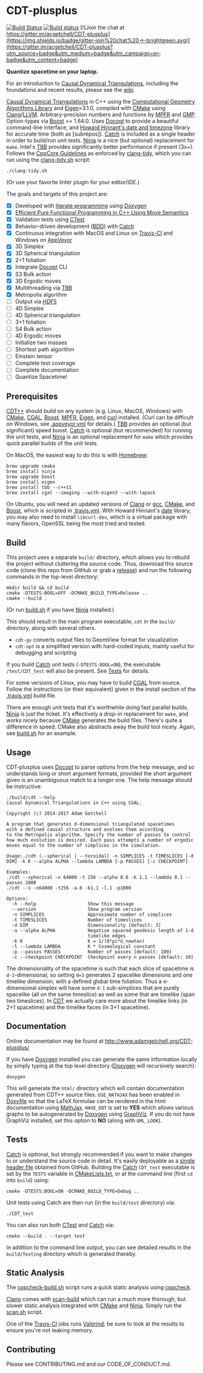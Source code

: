 # CDT-plusplus

 [![Build Status](https://travis-ci.org/acgetchell/CDT-plusplus.png?branch=develop)](https://travis-ci.org/acgetchell/CDT-plusplus) [![Build status](https://ci.appveyor.com/api/projects/status/qjvbk6u86sp6cm59?svg=true)](https://ci.appveyor.com/project/acgetchell/cdt-plusplus) [![Join the chat at https://gitter.im/acgetchell/CDT-plusplus](https://img.shields.io/badge/gitter-join%20chat%20→-brightgreen.svg)](https://gitter.im/acgetchell/CDT-plusplus?utm_source=badge&utm_medium=badge&utm_campaign=pr-badge&utm_content=badge)

**Quantize spacetime on your laptop.**

For an introduction to [Causal Dynamical Triangulations](https://github.com/acgetchell/CDT-plusplus/wiki), including the foundations and recent results, please see the [wiki](https://github.com/acgetchell/CDT-plusplus/wiki).

[Causal Dynamical Triangulations][CDT] in C++ using the
[Computational Geometry Algorithms Library][CGAL] and [Eigen]>3.1.0, compiled
with [CMake] using [Clang]/[LLVM].
Arbitrary-precision numbers and functions by [MPFR] and [GMP].
Option-types via [Boost] >= 1.64.0.
Uses [Docopt] to provide a beautiful command-line interface, and [Howard Hinnant's date and timezone][date] library for accurate time (both as [subrepos]).
[Catch] is included as a single header in order to build/run unit tests.
[Ninja] is a nice (but optional) replacement for `make`.
Intel's [TBB] provides significantly better performance if present (3x+).
Follows the [CppCore Guidelines][guidelines] as enforced by [clang-tidy], which you can run using the 
[clang-tidy.sh] script:

~~~
./clang-tidy.sh
~~~

(Or use your favorite linter plugin for your editor/IDE.)

The goals and targets of this project are:

- [x] Developed with [literate programming] using [Doxygen]
- [x] [Efficient Pure Functional Programming in C++ Using Move Semantics][functional]
- [x] Validation tests using [CTest]
- [x] Behavior-driven development ([BDD]) with [Catch]
- [x] Continuous integration with MacOS and Linux on [Travis-CI] and Windows on [AppVeyor]
- [x] 3D Simplex
- [x] 3D Spherical triangulation
- [x] 2+1 foliation
- [x] Integrate [Docopt] CLI
- [x] S3 Bulk action
- [x] 3D Ergodic moves
- [x] Multithreading via [TBB]
- [x] Metropolis algorithm
- [ ] Output via [HDF5]
- [ ] 4D Simplex
- [ ] 4D Spherical triangulation
- [ ] 3+1 foliation
- [ ] S4 Bulk action
- [ ] 4D Ergodic moves
- [ ] Initialize two masses
- [ ] Shortest path algorithm
- [ ] Einstein tensor
- [ ] Complete test coverage
- [ ] Complete documentation
- [ ] Quantize Spacetime!

## Prerequisites

[CDT++] should build on any system (e.g. Linux, MacOS, Windows) with
[CMake], [CGAL], [Boost], [MPFR], [Eigen], and [curl] installed. 
(Curl can be difficult on Windows, see [.appveyor.yml] for details.)
[TBB] provides an optional (but significant) speed boost.  [Catch] is 
optional (but recommended) for running the unit tests, and [Ninja] is an 
optional replacement for `make` which provides quick parallel builds of the 
unit tests.

On MacOS, the easiest way to do this is with [Homebrew]:

~~~
brew upgrade cmake
brew install ninja
brew upgrade boost
brew install eigen
brew install tbb --c++11
brew install cgal --imaging --with-eigen3 --with-lapack
~~~

On Ubuntu, you will need an updated versions of [Clang] or [gcc], 
[CMake], and [Boost], which is scripted in [.travis.yml].
With Howard Hinnant's [date] library, you may also need to install
`libcurl-dev`, which is a virtual package with many flavors, OpenSSL being
the most tried and tested.

## Build

This project uses a separate `build/` directory, which allows you to rebuild the
project without cluttering the source code. Thus, download this source code
(clone this repo from GitHub or grab a [release]) and run the following commands
in the top-level directory:

~~~
mkdir build && cd build
cmake -DTESTS:BOOL=OFF -DCMAKE_BUILD_TYPE=Release ..
cmake --build .
~~~

(Or run [build.sh] if you have [Ninja] installed.)

This should result in the main program executable, `cdt` in the `build/`
directory, along with several others.

* `cdt-gv` converts output files to GeomView format for visualization
* `cdt-opt` is a simplified version with hard-coded inputs, mainly useful for 
debugging and scripting

If you build [Catch] unit tests (`-DTESTS:BOOL=ON`), the executable
`/test/CDT_test` will also be present. See [Tests](#Tests) for details.

For some versions of Linux, you may have to build [CGAL] from source.
Follow the instructions (or their equivalent) given in the install section
of the [.travis.yml] build file.

There are enough unit tests that it's worthwhile doing fast parallel builds.
[Ninja] is just the ticket. It's effectively a drop-in replacement for
`make`, and works nicely because [CMake] generates the build files.
There's quite a difference in speed. CMake also abstracts away the build
tool nicely. Again, see [build.sh] for an example.

## Usage

CDT-plusplus uses [Docopt] to parse options from the help message, and so
understands long or short argument formats, provided the short argument given
is an unambiguous match to a longer one. The help message should be instructive:

~~~
./build/cdt --help
Causal Dynamical Triangulations in C++ using CGAL.

Copyright (c) 2014-2017 Adam Getchell

A program that generates d-dimensional triangulated spacetimes
with a defined causal structure and evolves them according
to the Metropolis algorithm. Specify the number of passes to control
how much evolution is desired. Each pass attempts a number of ergodic
moves equal to the number of simplices in the simulation.

Usage:./cdt (--spherical | --toroidal) -n SIMPLICES -t TIMESLICES [-d DIM] -k K --alpha ALPHA --lambda LAMBDA [-p PASSES] [-c CHECKPOINT]

Examples:
./cdt --spherical -n 64000 -t 256 --alpha 0.6 -k 1.1 --lambda 0.1 --passes 1000
./cdt --s -n64000 -t256 -a.6 -k1.1 -l.1 -p1000

Options:
  -h --help                   Show this message
  --version                   Show program version
  -n SIMPLICES                Approximate number of simplices
  -t TIMESLICES               Number of timeslices
  -d DIM                      Dimensionality [default: 3]
  -a --alpha ALPHA            Negative squared geodesic length of 1-d
                              timelike edges
  -k K                        K = 1/(8*pi*G_newton)
  -l --lambda LAMBDA          K * Cosmological constant
  -p --passes PASSES          Number of passes [default: 100]
  -c --checkpoint CHECKPOINT  Checkpoint every n passes [default: 10]
~~~

The dimensionality of the spacetime is such that each slice of spacetime is
`d-1`-dimensional, so setting `d=3` generates 2 spacelike dimensions and one
timelike dimension, with a defined global time foliation. Thus a
`d`-dimensional simplex will have some `d-1` sub-simplices that are purely
spacelike (all on the same timeslice) as well as some that are timelike
(span two timeslices). In [CDT] we actually care more about the timelike
links (in 2+1 spacetime) and the timelike faces (in 3+1 spacetime).

## Documentation

Online documentation may be found at http://www.adamgetchell.org/CDT-plusplus/

If you have [Doxygen] installed you can generate the same information
locally by simply typing at the top level directory
([Doxygen] will recursively search):

~~~
doxygen
~~~

This will generate the `html/` directory which will contain
documentation generated from CDT++ source files. `USE_MATHJAX` has been enabled
in [Doxyfile] so that the LaTeX formulae can be rendered in the html
documentation using [MathJax]. `HAVE_DOT` is set to **YES** which allows
various graphs to be autogenerated by [Doxygen] using [GraphViz].
If you do not have GraphViz installed, set this option to **NO**
(along with `UML_LOOK`).

## Tests

[Catch] is optional, but strongly recommended if you want to make changes to
or understand the source code in detail. It's easily deployable as a [single
header file][catch-header] obtained from GitHub. Building the [Catch] `CDT_test`
executable is set by the `TESTS` variable in [CMakeLists.txt], or
at the command line (first `cd` into `build`) using:

~~~
cmake -DTESTS:BOOL=ON -DCMAKE_BUILD_TYPE=Debug ..
~~~

Unit tests using Catch are then run (in the `build/test` directory) via:

~~~
./CDT_test
~~~

You can also run both [CTest] and [Catch] via:

~~~
cmake --build . --target test
~~~

In addition to the command line output, you can see detailed results in the
`build/Testing` directory which is generated thereby.

## Static Analysis

The [cppcheck-build.sh] script runs a quick static analysis using
[cppcheck].

[Clang] comes with [scan-build] which can run a much more thorough,
but slower static analysis integrated with [CMake] and [Ninja].
Simply run the [scan.sh] script.

One of the [Travis-CI] jobs runs [Valgrind][valgrind]; be sure to look at the 
results to ensure you're not leaking memory.

## Contributing

Please see CONTRIBUTING.md and our CODE_OF_CONDUCT.md.

[CDT]: http://arxiv.org/abs/hep-th/0105267
[CGAL]: http://www.cgal.org
[CMake]: http://www.cmake.org
[Clang]: http://clang.llvm.org
[LLVM]: http://llvm.org
[Catch]: https://github.com/catchorg/Catch2/blob/master/docs/Readme.md
[guidelines]: http://isocpp.github.io/CppCoreGuidelines/CppCoreGuidelines
[clang-tidy.sh]: https://github.com/acgetchell/CDT-plusplus/blob/master/clang-tidy.sh
[Ctest]: http://cmake.org/Wiki/CMake/Testing_With_CTest
[Travis-CI]: https://travis-ci.com/getting_started
[literate programming]: http://www.literateprogramming.com
[Doxygen]: http://www.doxygen.org
[Homebrew]: https://brew.sh
[release]: https://github.com/acgetchell/CDT-plusplus/releases
[Ninja]: https://ninja-build.org
[Docopt]: https://github.com/docopt/docopt.cpp
[Mathjax]: http://www.mathjax.org
[GraphViz]: http://www.graphviz.org
[Eigen]: http://eigen.tuxfamily.org/index.php?title=Main_Page
[build.sh]: https://github.com/acgetchell/CDT-plusplus/blob/master/build.sh
[CMakeLists.txt]: https://github.com/acgetchell/CDT-plusplus/blob/master/CMakeLists.txt
[MPFR]: http://www.mpfr.org
[GMP]: https://gmplib.org
[HDF5]: https://www.hdfgroup.org
[scan-build]: http://clang-analyzer.llvm.org/scan-build.html
[scan.sh]: https://github.com/acgetchell/CDT-plusplus/blob/master/scan.sh
[cppcheck]: http://cppcheck.sourceforge.net
[cppcheck-build.sh]: https://github.com/acgetchell/CDT-plusplus/blob/master/cppcheck-build.sh
[functional]: https://blog.knatten.org/2012/11/02/efficient-pure-functional-programming-in-c-using-move-semantics/
[TBB]: https://www.threadingbuildingblocks.org
[CDT++]: https://github.com/acgetchell/CDT-plusplus
[.travis.yml]: https://github.com/acgetchell/CDT-plusplus/blob/master/.travis.yml
[Doxyfile]: https://github.com/acgetchell/CDT-plusplus/blob/master/Doxyfile
[Boost]: http://www.boost.org
[gcc]: https://gcc.gnu.org
[contrib]: https://github.com/acgetchell/CDT-plusplus/blob/master/CONTRIBUTING.md
[clang-tidy]: http://llvm.org/releases/3.6.0/tools/clang/docs/ClangFormatStyleOptions.html
[valgrind]: http://valgrind.org/docs/manual/quick-start.html#quick-start.mcrun
[conduct]: https://github.com/acgetchell/CDT-plusplus/blob/master/CODE_OF_CONDUCT.md
[date]: https://howardhinnant.github.io/date/date.html
[subrepo]: https://github.com/ingydotnet/git-subrepo
[catch-header]: https://github.com/catchorg/Catch2
[AppVeyor]: https://www.appveyor.com
[BDD]: https://en.wikipedia.org/wiki/Behavior-driven_development
[curl]: https://curl.haxx.se
[.appveyor.yml]: https://github.com/acgetchell/CDT-plusplus/blob/master/.appveyor.yml

